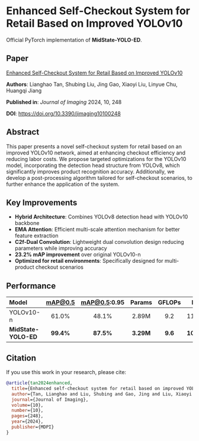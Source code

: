 # Enhanced Self-Checkout System for Retail Based on Improved YOLOv10

Official PyTorch implementation of **MidState-YOLO-ED**.

## Paper

[Enhanced Self-Checkout System for Retail Based on Improved YOLOv10](https://doi.org/10.3390/jimaging10100248)

**Authors**: Lianghao Tan, Shubing Liu, Jing Gao, Xiaoyi Liu, Linyue Chu, Huangqi Jiang

**Published in**: *Journal of Imaging* 2024, 10, 248

**DOI**: https://doi.org/10.3390/jimaging10100248

## Abstract

This paper presents a novel self-checkout system for retail based on an improved YOLOv10 network, aimed at enhancing checkout efficiency and reducing labor costs. We propose targeted optimizations for the YOLOv10 model, incorporating the detection head structure from YOLOv8, which significantly improves product recognition accuracy. Additionally, we develop a post-processing algorithm tailored for self-checkout scenarios, to further enhance the application of the system.

## Key Improvements

- **Hybrid Architecture**: Combines YOLOv8 detection head with YOLOv10 backbone
- **EMA Attention**: Efficient multi-scale attention mechanism for better feature extraction
- **C2f-Dual Convolution**: Lightweight dual convolution design reducing parameters while improving accuracy
- **23.2% mAP improvement** over original YOLOv10-n
- **Optimized for retail environments**: Specifically designed for multi-product checkout scenarios

## Performance

| Model | mAP@0.5 | mAP@0.5:0.95 | Params | GFLOPs | FPS |
|:------|:-------:|:------------:|:------:|:------:|:---:|
| YOLOv10-n | 61.0% | 48.1% | 2.89M | 9.2 | 112.36 |
| **MidState-YOLO-ED** | **99.4%** | **87.5%** | **3.29M** | **9.6** | **109.89** |

## Citation

If you use this work in your research, please cite:

```bibtex
@article{tan2024enhanced,
  title={Enhanced self-checkout system for retail based on improved YOLOv10},
  author={Tan, Lianghao and Liu, Shubing and Gao, Jing and Liu, Xiaoyi and Chu, Linyue and Jiang, Huangqi},
  journal={Journal of Imaging},
  volume={10},
  number={10},
  pages={248},
  year={2024},
  publisher={MDPI}
}

```
